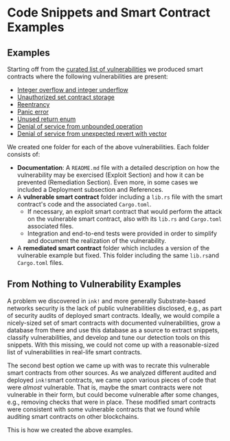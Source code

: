 # Code Snippets and Smart Contract Examples
## Examples
Starting off from the
[curated list of vulnerabilities](../curated-list-of-vulnerabilities/README.md)
we produced smart contracts where the following vulnerabilities are present:
- [Integer overflow and integer underflow](./examples/integer-overflow-or-underflow/README.md)
- [Unauthorized set contract storage](./examples/set-contract-storage/README.md)
- [Reentrancy](./examples/reentrancy/README.md)
- [Panic error](./examples/panic-error/README.md)
- [Unused return enum](./examples/unused-return-enum/README.md)
- [Denial of service from unbounded operation](./examples/dos-unbounded-operation/README.md)
- [Denial of service from unexpected revert with vector](./examples/dos-unexpected-revert-with-vector/README.md)

We created one folder for each of the above vulnerabilities. 
Each folder consists of: 
- **Documentation**: A `README.md` file with a detailed description on how the
vulnerability may be exercised (Exploit Section) and how it can be prevented
(Remediation Section). Even more, in some cases we included a Deployment 
subsection and References.
- A **vulnerable smart contract** folder including a `lib.rs` file with the
smart contract's code and the associated `Cargo.toml`.
    - If necessary, an exploit smart contract that would perform the attack on
    the vulnerable smart contract, also with its `lib.rs` and `Cargo.toml` 
    associated files.
    - Integration and end-to-end tests were provided in order to simplify and
    document the realization of the vulnerability. 
- A **remediated smart contract** folder which includes a version of the vulnerable
example but fixed. This folder including the same `lib.rs`and `Cargo.toml`
files.

## From Nothing to Vulnerability Examples
A problem we discovered in `ink!` and more generally Substrate-based networks
security is the lack of public vulnerabilities disclosed, e.g., as part of 
security audits of deployed smart contracts. Ideally, we would compile a 
nicely-sized set of smart contracts with documented vulnerabilities, grow a 
database from there and use this database as a source to extract snippets,
classify vulnerabilities, and develop and tune our detection tools on this 
snippets. With this missing, we could not come up with a reasonable-sized 
list of vulnerabilities in real-life smart contracts. 

The second best option we came up with was to recrate this vulnerable smart 
contracts from other sources. As we analyzed different audited and deployed 
`ink!`smart contracts, we came upon various pieces of code that were _almost_
vulnerable. That is, maybe the smart contracts were not vulnerable in their 
form, but could become vulnerable after some changes, e.g., removing checks 
that were in place. These modified smart contracts were consistent with some
vulnerable contracts that we found while auditing smart contracts on other
blockchains.

This is how we created the above examples.
